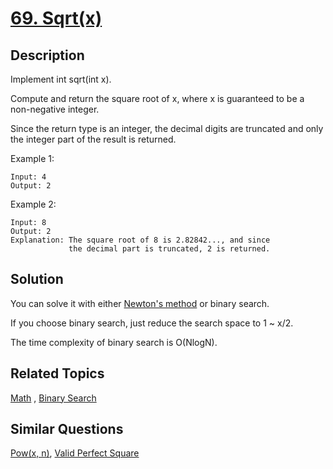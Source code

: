 # [69. Sqrt(x)](https://leetcode.com/problems/sqrtx)

## Description

Implement int sqrt(int x).

Compute and return the square root of x, where x is guaranteed to be a non-negative integer.

Since the return type is an integer, the decimal digits are truncated and only the integer part of the result is returned.

Example 1:

```
Input: 4
Output: 2
```

Example 2:

```
Input: 8
Output: 2
Explanation: The square root of 8 is 2.82842..., and since 
             the decimal part is truncated, 2 is returned.
```

## Solution

You can solve it with either [Newton's method](https://en.wikipedia.org/wiki/Newton%27s_method) or binary search.

If you choose binary search, just reduce the search space to 1 ~ x/2.

The time complexity of binary search is O(NlogN).

## Related Topics

[Math](https://leetcode.com/tag/math/) , [Binary Search](https://leetcode.com/tag/binary-search/) 

## Similar Questions

[Pow(x, n)](https://leetcode.com/problems/powx-n/), [Valid Perfect Square](https://leetcode.com/problems/valid-perfect-square/)
